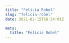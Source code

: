 ```yaml
---
title: "Felicia Robel"
slug: "felicia-robel"
date: 2021-02-15T16:24:01Z

meta:
  title: "Felicia Robel"
---
```


